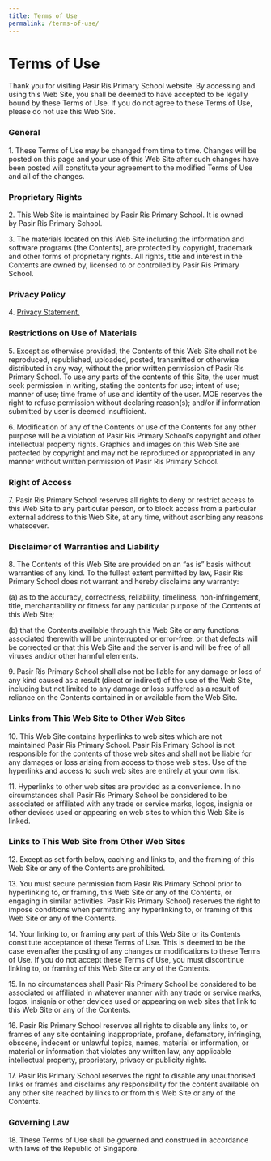 ```yaml
---
title: Terms of Use
permalink: /terms-of-use/
---
```

Terms of Use
============

Thank you for visiting Pasir Ris Primary School website. By accessing and using this Web Site, you shall be deemed to have accepted to be legally bound by these Terms of Use. If you do not agree to these Terms of Use, please do not use this Web Site.

### **General**

1\. These Terms of Use may be changed from time to time. Changes will be posted on this page and your use of this Web Site after such changes have been posted will constitute your agreement to the modified Terms of Use and all of the changes.

### **Proprietary Rights**

2\. This Web Site is maintained by Pasir Ris Primary School. It is owned by Pasir Ris Primary School.

3\. The materials located on this Web Site including the information and software programs (the Contents), are protected by copyright, trademark and other forms of proprietary rights. All rights, title and interest in the Contents are owned by, licensed to or controlled by Pasir Ris Primary School.

### **Privacy Policy**

4. [Privacy Statement.](https://pasirrispri.moe.edu.sg/privacy-statement/)

### **Restrictions on Use of Materials**

5\. Except as otherwise provided, the Contents of this Web Site shall not be reproduced, republished, uploaded, posted, transmitted or otherwise distributed in any way, without the prior written permission of Pasir Ris Primary School. To use any parts of the contents of this Site, the user must seek permission in writing, stating the contents for use; intent of use; manner of use; time frame of use and identity of the user. MOE reserves the right to refuse permission without declaring reason(s); and/or if information submitted by user is deemed insufficient.

6\. Modification of any of the Contents or use of the Contents for any other purpose will be a violation of Pasir Ris Primary School’s copyright and other intellectual property rights. Graphics and images on this Web Site are protected by copyright and may not be reproduced or appropriated in any manner without written permission of Pasir Ris Primary School.

### **Right of Access**

7. Pasir Ris Primary School reserves all rights to deny or restrict access to this Web Site to any particular person, or to block access from a particular external address to this Web Site, at any time, without ascribing any reasons whatsoever.

### **Disclaimer of Warranties and Liability**

8\. The Contents of this Web Site are provided on an “as is” basis without warranties of any kind. To the fullest extent permitted by law, Pasir Ris Primary School does not warrant and hereby disclaims any warranty:

(a) as to the accuracy, correctness, reliability, timeliness, non-infringement, title, merchantability or fitness for any particular purpose of the Contents of this Web Site;

(b) that the Contents available through this Web Site or any functions associated therewith will be uninterrupted or error-free, or that defects will be corrected or that this Web Site and the server is and will be free of all viruses and/or other harmful elements.

9. Pasir Ris Primary School shall also not be liable for any damage or loss of any kind caused as a result (direct or indirect) of the use of the Web Site, including but not limited to any damage or loss suffered as a result of reliance on the Contents contained in or available from the Web Site.

### **Links from This Web Site to Other Web Sites**

10\. This Web Site contains hyperlinks to web sites which are not maintained Pasir Ris Primary School. Pasir Ris Primary School is not responsible for the contents of those web sites and shall not be liable for any damages or loss arising from access to those web sites. Use of the hyperlinks and access to such web sites are entirely at your own risk.

11\. Hyperlinks to other web sites are provided as a convenience. In no circumstances shall Pasir Ris Primary School be considered to be associated or affiliated with any trade or service marks, logos, insignia or other devices used or appearing on web sites to which this Web Site is linked.

### **Links to This Web Site from Other Web Sites**

12\. Except as set forth below, caching and links to, and the framing of this Web Site or any of the Contents are prohibited.

13\. You must secure permission from Pasir Ris Primary School prior to hyperlinking to, or framing, this Web Site or any of the Contents, or engaging in similar activities. Pasir Ris Primary School) reserves the right to impose conditions when permitting any hyperlinking to, or framing of this Web Site or any of the Contents.

14\. Your linking to, or framing any part of this Web Site or its Contents constitute acceptance of these Terms of Use. This is deemed to be the case even after the posting of any changes or modifications to these Terms of Use. If you do not accept these Terms of Use, you must discontinue linking to, or framing of this Web Site or any of the Contents.

15\. In no circumstances shall Pasir Ris Primary School be considered to be associated or affiliated in whatever manner with any trade or service marks, logos, insignia or other devices used or appearing on web sites that link to this Web Site or any of the Contents.

16\. Pasir Ris Primary School reserves all rights to disable any links to, or frames of any site containing inappropriate, profane, defamatory, infringing, obscene, indecent or unlawful topics, names, material or information, or material or information that violates any written law, any applicable intellectual property, proprietary, privacy or publicity rights.

17. Pasir Ris Primary School reserves the right to disable any unauthorised links or frames and disclaims any responsibility for the content available on any other site reached by links to or from this Web Site or any of the Contents.

### **Governing Law**

18\. These Terms of Use shall be governed and construed in accordance with laws of the Republic of Singapore.